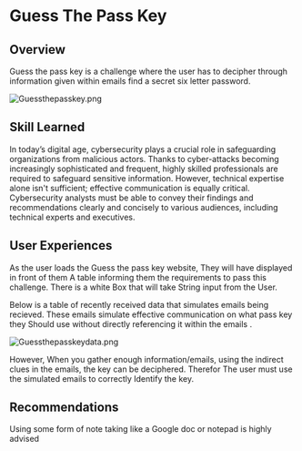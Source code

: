 # Guess The Pass Key

## Overview

Guess the pass key is a challenge where the user has to decipher through information
given within emails find a secret six letter password.

![Guessthepasskey.png](Guessthepasskey.png)

## Skill Learned

In today’s digital age, cybersecurity plays a crucial role in safeguarding organizations from malicious actors.
Thanks to cyber-attacks becoming increasingly sophisticated and frequent,
highly skilled professionals are required to safeguard sensitive information.
However, technical expertise alone isn't sufficient; effective communication is equally critical.
Cybersecurity analysts must be able to convey their findings and recommendations clearly and concisely to various audiences,
including technical experts and executives.

## User Experiences

As the user loads the Guess the pass key website, They will have displayed in front of them A table informing them
the requirements to pass this challenge. There is a white Box that will take String input from the User.

Below is a table of recently received data that simulates emails being recieved.
These emails simulate effective communication on what pass key they Should use without directly referencing it within the emails .

![Guessthepasskeydata.png](Guessthepasskeydata.png)

However, When you gather enough information/emails, using the indirect clues in the emails, the key can be deciphered.
Therefor The user must use the simulated emails to correctly Identify the key.

## Recommendations

Using some form of note taking like a Google doc or notepad is highly advised